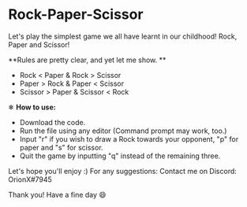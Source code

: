 # Rock-Paper-Scissor
Let's play the simplest game we all have learnt in our childhood! Rock, Paper and Scissor!

**Rules are pretty clear, and yet let me show. **
- Rock < Paper & Rock > Scissor
- Paper > Rock & Paper < Scissor
- Scissor > Paper & Scissor < Rock

❄ **How to use:**
- Download the code. 
- Run the file using any editor (Command prompt may work, too.)
- Input "r" if you wish to draw a Rock towards your opponent, "p" for paper and "s" for scissor.
- Quit the game by inputting "q" instead of the remaining three.

Let's hope you'll enjoy :) 
For any suggestions: Contact me on Discord: OrionX#7945

Thank you! Have a fine day 😄

